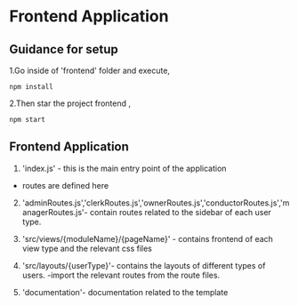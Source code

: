 # Frontend Application

## Guidance for setup

1.Go inside of 'frontend' folder and execute,
```
npm install
```
2.Then star the project frontend ,
```
npm start
```
## Frontend Application


1. 'index.js' - this is the main entry point of the application
  -  routes are defined here

2. 'adminRoutes.js','clerkRoutes.js','ownerRoutes.js','conductorRoutes.js','managerRoutes.js'- contain routes related to the sidebar of each user type.

  
3. 'src/views/{moduleName}/{pageName}' - contains frontend of each view type and the relevant css files

4. 'src/layouts/{userType}'- contains the layouts of different types of users.
		-import the relevant routes from the route files.

5. 'documentation'- documentation related to the template

